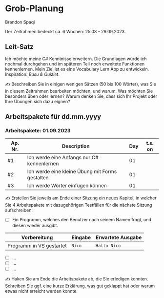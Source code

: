 # Grob-Planung

Brandon Spaqi

Der Zeitrahmen bedeckt ca. 6 Wochen: 25.08 - 29.09.2023.

## Leit-Satz

Ich möchte meine C# Kenntnisse erweitern. Die Grundlagen würde ich nochmal durchgehen und im späteren Teil noch erweitete Funktionen kennenlernen. Mein Ziel ist es eine Vocabulary Lern App zu entwickeln. Inspiration: *Busu & Quizlet*.

✍️ Beschreiben Sie in einigen wenigen Sätzen (50 bis 100 Wörter), was Sie in diesem Zeitrahmen bearbeiten möchten, und warum. Was möchten Sie besonders üben oder lernen? Warum denken Sie, dass sich Ihr Projekt oder Ihre Übungen sich dazu eignen?

## Arbeitspakete für dd.mm.yyyy

### Arbeitspakete: 01.09.2023

| Ap. Nr. | Description | Day | t.s. on |
| ------- | ----------- | --- | ------- |
| #1      | Ich werde eine Anfangs nur C# kennenlernen            | 01  |         |
| #2      | Ich werde eine kleine Übung mit Forms gestalten            | 01  |         |
| #3      | Ich werde Wörter einfügen können            | 01  |         |


✍️ Erstellen Sie jeweils am Ende einer Sitzung ein neues Kapitel, in welcher Sie 4 Arbeitspakete mit dazugehörigen Testfällen für die nächste Sitzung aufschreiben:

- [ ] Ein Programm, welches den Benutzer nach seinem Namen fragt, und diesen wieder ausgibt.

| Vorbereitung             | Eingabe | Erwartete Ausgabe |
| ------------------------ | ------- | ----------------- |
| Programm in VS gestartet | `Nico`  | `Hallo Nico`      |

- [ ] ...
- [ ] ...
- [ ] ...

✍️  Haken Sie am Ende die Arbeitspakete ab, die Sie erledigen konnten. Schreiben Sie ggf. eine kurze Erklärung, was gut geklappt hat oder warum etwas nicht erreicht werden konnte.
